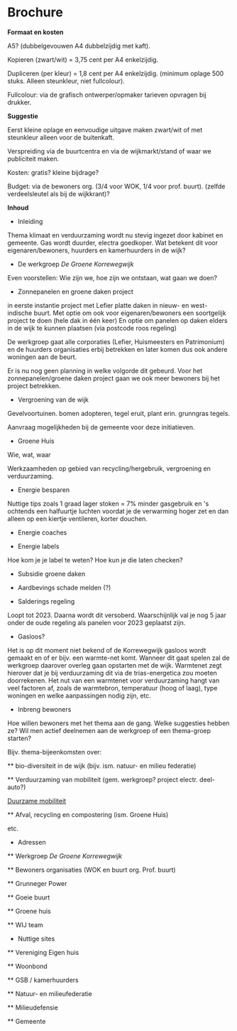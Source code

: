 # Brochure

**Formaat en kosten**

A5? (dubbelgevouwen A4 dubbelzijdig met kaft). 

Kopieren (zwart/wit) = 3,75 cent per A4 enkelzijdig.

Dupliceren (per kleur) = 1,8 cent per A4 enkelzijdig. (minimum oplage 500 stuks. Alleen steunkleur, niet fullcolour).

Fullcolour: via de grafisch ontwerper/opmaker tarieven opvragen bij drukker.

**Suggestie**

Eerst kleine oplage en eenvoudige uitgave maken zwart/wit of met steunkleur alleen voor de buitenkaft.

Verspreiding via de buurtcentra en via de wijkmarkt/stand of waar we publiciteit maken.

Kosten: gratis? kleine bijdrage?

Budget: via de bewoners org. (3/4 voor WOK, 1/4 voor prof. buurt). (zelfde verdeelsleutel als bij de wijkkrant)?

**Inhoud**

* Inleiding

Thema klimaat en verduurzaming wordt nu stevig ingezet door kabinet en gemeente. Gas wordt duurder, electra goedkoper. Wat betekent dit voor eigenaren/bewoners, huurders en kamerhuurders in de wijk?

* De werkgroep *De Groene Korrewegwijk*

Even voorstellen: Wie zijn we, hoe zijn we ontstaan, wat gaan we doen?

* Zonnepanelen en groene daken project

in eerste instantie project met Lefier platte daken in nieuw- en west-indische buurt. 
Met optie om ook voor eigenaren/bewoners een soortgelijk project te doen (hele dak in één keer)
En optie om panelen op daken elders in de wijk te kunnen plaatsen (via postcode roos regeling)

De werkgroep gaat alle corporaties (Lefier, Huismeesters en Patrimonium) en de huurders organisaties erbij betrekken en later komen dus ook andere woningen aan de beurt.

Er is nu nog geen planning in welke volgorde dit gebeurd. Voor het zonnepanelen/groene daken project gaan we ook meer bewoners bij het project betrekken.

* Vergroening van de wijk

Gevelvoortuinen. bomen adopteren, tegel eruit, plant erin. grunngras tegels.

Aanvraag mogelijkheden bij de gemeente voor deze initiatieven.

* Groene Huis

Wie, wat, waar

Werkzaamheden op gebied van recycling/hergebruik, vergroening en verduurzaming.

* Energie besparen

Nuttige tips zoals 1 graad lager stoken = 7% minder gasgebruik en 's ochtends een halfuurtje luchten voordat je de verwarming hoger zet en dan alleen op een kiertje ventileren, korter douchen.

* Energie coaches

* Energie labels

Hoe kom je je label te weten? Hoe kun je die laten checken?

* Subsidie groene daken

* Aardbevings schade melden (?)

* Salderings regeling

Loopt tot 2023. Daarna wordt dit versoberd. Waarschijnlijk val je nog 5 jaar onder de oude regeling als panelen voor 2023 geplaatst zijn.

* Gasloos?

Het is op dit moment niet bekend of de Korrewegwijk gasloos wordt gemaakt en of er bijv. een warmte-net komt. Wanneer dit gaat spelen zal de werkgroep daarover overleg gaan opstarten met de wijk. Warmtenet zegt hierover dat je bij verduurzaming dit via de trias-energetica zou moeten doorrekenen. Het nut van een warmtenet voor verduurzaming hangt van veel factoren af, zoals de warmtebron, temperatuur (hoog of laag), type woningen en welke aanpassingen nodig zijn, etc. 

* Inbreng bewoners

Hoe willen bewoners met het thema aan de gang. Welke suggesties hebben ze? Wil men actief deelnemen aan de werkgroep of een thema-groep starten?

Bijv. thema-bijeenkomsten over:

** bio-diversiteit in de wijk (bijv. ism. natuur- en milieu federatie)

** Verduurzaming van mobiliteit  (gem. werkgroep? project electr. deel-auto?)

[Duurzame mobiliteit](mobiliteit/README.md)

** Afval, recycling en compostering (ism. Groene Huis)

etc.

* Adressen

** Werkgroep *De Groene Korrewegwijk*

** Bewoners organisaties (WOK en buurt org. Prof. buurt)

** Grunneger Power

** Goeie buurt

** Groene huis

** WIJ team

* Nuttige sites

** Vereniging Eigen huis

** Woonbond

** GSB / kamerhuurders

** Natuur- en milieufederatie

** Milieudefensie

** Gemeente
